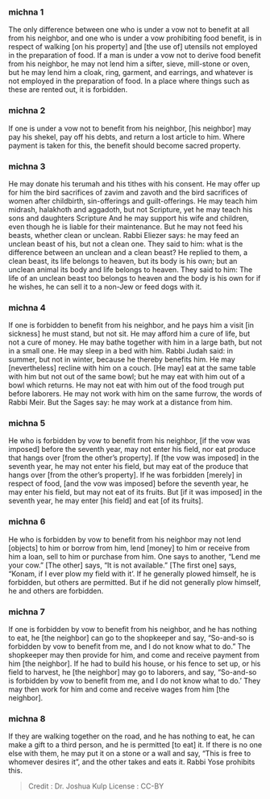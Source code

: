 
### michna 1
The only difference between one who is under a vow not to benefit at all from his neighbor, and one who is under a vow prohibiting food benefit, is in respect of walking [on his property] and [the use of] utensils not employed in the preparation of food. If a man is under a vow not to derive food benefit from his neighbor, he may not lend him a sifter, sieve, mill-stone or oven, but he may lend him a cloak, ring, garment, and earrings, and whatever is not employed in the preparation of food. In a place where things such as these are rented out, it is forbidden.

### michna 2
If one is under a vow not to benefit from his neighbor, [his neighbor] may pay his shekel, pay off his debts, and return a lost article to him. Where payment is taken for this, the benefit should become sacred property.

### michna 3
He may donate his terumah and his tithes with his consent. He may offer up for him the bird sacrifices of zavim and zavoth and the bird sacrifices of women after childbirth, sin-offerings and guilt-offerings. He may teach him midrash, halakhoth and aggadoth, but not Scripture, yet he may teach his sons and daughters Scripture And he may support his wife and children, even though he is liable for their maintenance. But he may not feed his beasts, whether clean or unclean. Rabbi Eliezer says: he may feed an unclean beast of his, but not a clean one. They said to him: what is the difference between an unclean and a clean beast? He replied to them, a clean beast, its life belongs to heaven, but its body is his own; but an unclean animal its body and life belongs to heaven. They said to him: The life of an unclean beast too belongs to heaven and the body is his own for if he wishes, he can sell it to a non-Jew or feed dogs with it.

### michna 4
If one is forbidden to benefit from his neighbor, and he pays him a visit [in sickness] he must stand, but not sit. He may afford him a cure of life, but not a cure of money. He may bathe together with him in a large bath, but not in a small one. He may sleep in a bed with him. Rabbi Judah said: in summer, but not in winter, because he thereby benefits him. He may [nevertheless] recline with him on a couch. [He may] eat at the same table with him but not out of the same bowl; but he may eat with him out of a bowl which returns. He may not eat with him out of the food trough put before laborers. He may not work with him on the same furrow, the words of Rabbi Meir. But the Sages say: he may work at a distance from him.

### michna 5
He who is forbidden by vow to benefit from his neighbor, [if the vow was imposed] before the seventh year, may not enter his field, nor eat produce that hangs over [from the other’s property]. If [the vow was imposed] in the seventh year, he may not enter his field, but may eat of the produce that hangs over [from the other’s property]. If he was forbidden [merely] in respect of food, [and the vow was imposed] before the seventh year, he may enter his field, but may not eat of its fruits. But [if it was imposed] in the seventh year, he may enter [his field] and eat [of its fruits].

### michna 6
He who is forbidden by vow to benefit from his neighbor may not lend [objects] to him or borrow from him, lend [money] to him or receive from him a loan, sell to him or purchase from him. One says to another, “Lend me your cow.” [The other] says, “It is not available.”  [The first one] says, “Konam, if I ever plow my field with it’. If he generally plowed himself, he is forbidden, but others are permitted. But if he did not generally plow himself, he and others are forbidden.

### michna 7
If one is forbidden by vow to benefit from his neighbor, and he has nothing to eat, he [the neighbor] can go to the shopkeeper and say, “So-and-so is forbidden by vow to benefit from me, and I do not know what to do.” The shopkeeper may then provide for him, and come and receive payment from him [the neighbor]. If he had to build his house, or his fence to set up, or his field to harvest, he [the neighbor] may go to laborers, and say, “So-and-so is forbidden by vow to benefit from me, and I do not know what to do.’ They may then work for him and come and receive wages from him [the neighbor].

### michna 8
If they are walking together on the road, and he has nothing to eat, he can make a gift to a third person, and he is permitted [to eat] it. If there is no one else with them, he may put it on a stone or a wall and say, “This is free to whomever desires it”, and the other takes and eats it. Rabbi Yose prohibits this.

>Credit : Dr. Joshua Kulp
>License : CC-BY